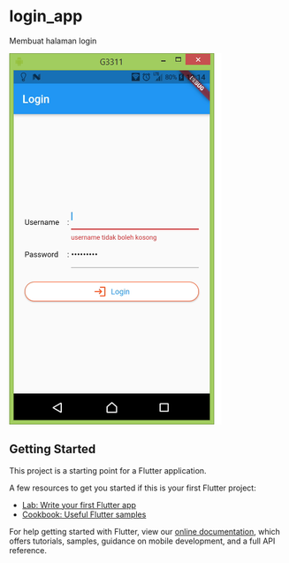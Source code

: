 # login_app

Membuat halaman login

[![gambar](https://github.com/lessydien/login_app/blob/master/assets/app1.png)](https://github.com/lessydien/login_app/blob/master/assets/app1.png)




## Getting Started

This project is a starting point for a Flutter application.

A few resources to get you started if this is your first Flutter project:

- [Lab: Write your first Flutter app](https://flutter.dev/docs/get-started/codelab)
- [Cookbook: Useful Flutter samples](https://flutter.dev/docs/cookbook)

For help getting started with Flutter, view our
[online documentation](https://flutter.dev/docs), which offers tutorials,
samples, guidance on mobile development, and a full API reference.
